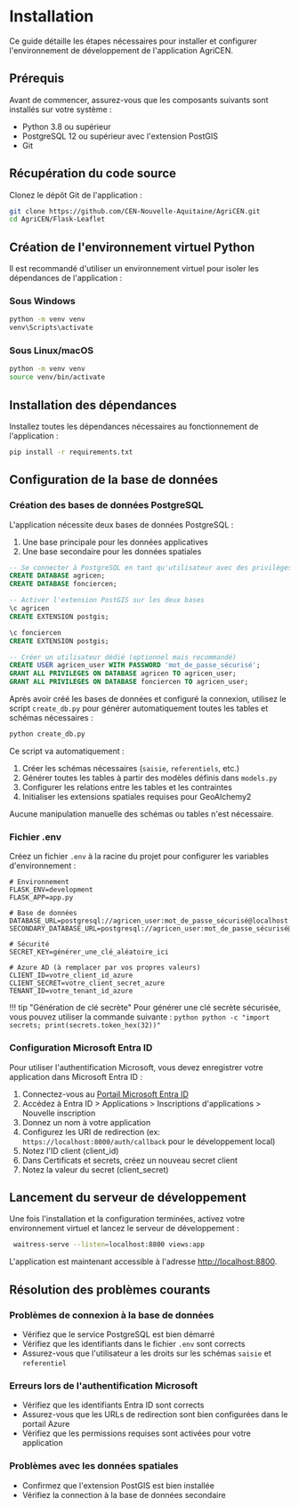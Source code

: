 # Installation

Ce guide détaille les étapes nécessaires pour installer et configurer l'environnement de développement de l'application AgriCEN.

## Prérequis

Avant de commencer, assurez-vous que les composants suivants sont installés sur votre système :

- Python 3.8 ou supérieur
- PostgreSQL 12 ou supérieur avec l'extension PostGIS
- Git

## Récupération du code source

Clonez le dépôt Git de l'application :

```bash
git clone https://github.com/CEN-Nouvelle-Aquitaine/AgriCEN.git
cd AgriCEN/Flask-Leaflet
```

## Création de l'environnement virtuel Python

Il est recommandé d'utiliser un environnement virtuel pour isoler les dépendances de l'application :

### Sous Windows

```bash
python -m venv venv
venv\Scripts\activate
```

### Sous Linux/macOS

```bash
python -m venv venv
source venv/bin/activate
```

## Installation des dépendances

Installez toutes les dépendances nécessaires au fonctionnement de l'application :

```bash
pip install -r requirements.txt
```


## Configuration de la base de données

### Création des bases de données PostgreSQL

L'application nécessite deux bases de données PostgreSQL :

1. Une base principale pour les données applicatives
2. Une base secondaire pour les données spatiales

```sql
-- Se connecter à PostgreSQL en tant qu'utilisateur avec des privilèges administratifs
CREATE DATABASE agricen;
CREATE DATABASE fonciercen;

-- Activer l'extension PostGIS sur les deux bases
\c agricen
CREATE EXTENSION postgis;

\c fonciercen
CREATE EXTENSION postgis;

-- Créer un utilisateur dédié (optionnel mais recommandé)
CREATE USER agricen_user WITH PASSWORD 'mot_de_passe_sécurisé';
GRANT ALL PRIVILEGES ON DATABASE agricen TO agricen_user;
GRANT ALL PRIVILEGES ON DATABASE fonciercen TO agricen_user;
```

Après avoir créé les bases de données et configuré la connexion, utilisez le script `create_db.py` pour générer automatiquement toutes les tables et schémas nécessaires :

```bash
python create_db.py
```

Ce script va automatiquement :

1. Créer les schémas nécessaires (`saisie`, `referentiels`, etc.)
2. Générer toutes les tables à partir des modèles définis dans `models.py`
3. Configurer les relations entre les tables et les contraintes
4. Initialiser les extensions spatiales requises pour GeoAlchemy2

Aucune manipulation manuelle des schémas ou tables n'est nécessaire.

### Fichier .env

Créez un fichier `.env` à la racine du projet pour configurer les variables d'environnement :

```
# Environnement
FLASK_ENV=development
FLASK_APP=app.py

# Base de données
DATABASE_URL=postgresql://agricen_user:mot_de_passe_sécurisé@localhost:5432/agricen
SECONDARY_DATABASE_URL=postgresql://agricen_user:mot_de_passe_sécurisé@localhost:5432/fonciercen

# Sécurité
SECRET_KEY=générer_une_clé_aléatoire_ici

# Azure AD (à remplacer par vos propres valeurs)
CLIENT_ID=votre_client_id_azure
CLIENT_SECRET=votre_client_secret_azure
TENANT_ID=votre_tenant_id_azure

```

!!! tip "Génération de clé secrète"
    Pour générer une clé secrète sécurisée, vous pouvez utiliser la commande suivante :
    ```python
    python -c "import secrets; print(secrets.token_hex(32))"
    ```

### Configuration Microsoft Entra ID

Pour utiliser l'authentification Microsoft, vous devez enregistrer votre application dans Microsoft Entra ID :

1. Connectez-vous au [Portail Microsoft Entra ID](https://entra.microsoft.com)
2. Accédez à Entra ID > Applications > Inscriptions d'applications > Nouvelle inscription
3. Donnez un nom à votre application
4. Configurez les URI de redirection (ex: `https://localhost:8000/auth/callback` pour le développement local)
5. Notez l'ID client (client_id)
6. Dans Certificats et secrets, créez un nouveau secret client
7. Notez la valeur du secret (client_secret)


## Lancement du serveur de développement

Une fois l'installation et la configuration terminées, activez votre environnement virtuel et lancez le serveur de développement :

```bash
 waitress-serve --listen=localhost:8800 views:app  
```

L'application est maintenant accessible à l'adresse [http://localhost:8800](http://localhost:8800).

## Résolution des problèmes courants

### Problèmes de connexion à la base de données

- Vérifiez que le service PostgreSQL est bien démarré
- Vérifiez que les identifiants dans le fichier `.env` sont corrects
- Assurez-vous que l'utilisateur a les droits sur les schémas `saisie` et `referentiel`

### Erreurs lors de l'authentification Microsoft

- Vérifiez que les identifiants Entra ID sont corrects
- Assurez-vous que les URLs de redirection sont bien configurées dans le portail Azure
- Vérifiez que les permissions requises sont activées pour votre application

### Problèmes avec les données spatiales

- Confirmez que l'extension PostGIS est bien installée
- Vérifiez la connection à la base de données secondaire
